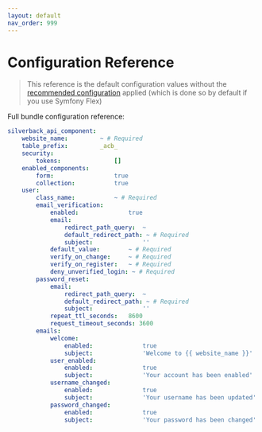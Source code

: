 ```yaml
---
layout: default
nav_order: 999
---
```

# Configuration Reference

> This reference is the default configuration values without the [recommended configuration](https://github.com/silverbackis/recipes-contrib/blob/api-component-bundle/silverback/api-component-bundle/2.0/config/packages/silverback_api_component.yaml) applied (which is done so by default if you use Symfony Flex)

Full bundle configuration reference:
```yaml
silverback_api_component:
    website_name:         ~ # Required
    table_prefix:         _acb_
    security:
        tokens:               []
    enabled_components:
        form:                 true
        collection:           true
    user:
        class_name:           ~ # Required
        email_verification:
            enabled:              true
            email:
                redirect_path_query:  ~
                default_redirect_path: ~ # Required
                subject:              ''
            default_value:        ~ # Required
            verify_on_change:     ~ # Required
            verify_on_register:   ~ # Required
            deny_unverified_login: ~ # Required
        password_reset:
            email:
                redirect_path_query:  ~
                default_redirect_path: ~ # Required
                subject:              ''
            repeat_ttl_seconds:   8600
            request_timeout_seconds: 3600
        emails:
            welcome:
                enabled:              true
                subject:              'Welcome to {{ website_name }}'
            user_enabled:
                enabled:              true
                subject:              'Your account has been enabled'
            username_changed:
                enabled:              true
                subject:              'Your username has been updated'
            password_changed:
                enabled:              true
                subject:              'Your password has been changed'

```
